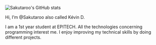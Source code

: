 ![Sakutaroo's GitHub stats](https://github-readme-stats.vercel.app/api?username=Sakutaroo&show_icons=true&theme=radical&count_private=true&hide=prs,contribs)

Hi, I’m @Sakutaroo also called Kévin D.

I am a 1st year student at EPITECH. All the technologies concerning programming interest me. I enjoy improving my technical skills by doing different projects.
